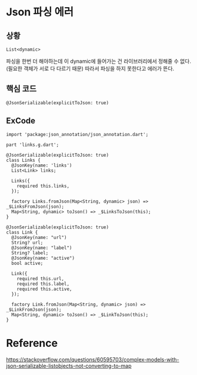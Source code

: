 # Json 파싱 에러

##  상황
~~~
List<dynamic>
~~~
파싱을 한번 더 해야하는데 이 dynamic에 들어가는 건 라이브러리에서 정해줄 수 없다.(필요한 객체가 서로 다 다르기 때문)
따라서 파싱을 하지 못한다고 에러가 뜬다.

## 핵심 코드
~~~
@JsonSerializable(explicitToJson: true)
~~~

## ExCode
~~~
import 'package:json_annotation/json_annotation.dart';

part 'links.g.dart';

@JsonSerializable(explicitToJson: true)
class Links {
  @JsonKey(name: 'links')
  List<Link> links;

  Links({
    required this.links,
  });

  factory Links.fromJson(Map<String, dynamic> json) => _$LinksFromJson(json);
  Map<String, dynamic> toJson() => _$LinksToJson(this);
}

@JsonSerializable(explicitToJson: true)
class Link {
  @JsonKey(name: "url")
  String? url;
  @JsonKey(name: "label")
  String? label;
  @JsonKey(name: "active")
  bool active;

  Link({
    required this.url,
    required this.label,
    required this.active,
  });

  factory Link.fromJson(Map<String, dynamic> json) => _$LinkFromJson(json);
  Map<String, dynamic> toJson() => _$LinkToJson(this);
}
~~~

# Reference
https://stackoverflow.com/questions/60595703/complex-models-with-json-serializable-listobjects-not-converting-to-map   
